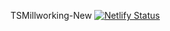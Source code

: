 TSMillworking-New
[![Netlify Status](https://api.netlify.com/api/v1/badges/bea37b55-759d-4a9b-a973-10af0fcb0787/deploy-status)](https://app.netlify.com/sites/tsmillworking/deploys)

